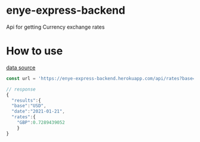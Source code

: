 # enye-express-backend

Api for getting Currency exchange rates

# How to use

[data source](https://api.exchangeratesapi.io/latest)

```javascript
const url = 'https://enye-express-backend.herokuapp.com/api/rates?base=USD&currency=GBP'

// response
{
  "results":{
  "base":"USD",
  "date":"2021-01-21",
  "rates":{
    "GBP":0.7289439052
    }
}
```
